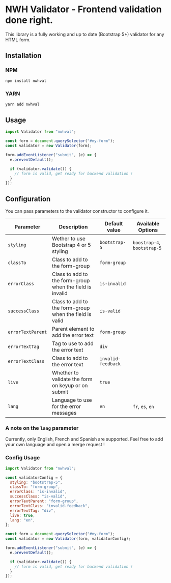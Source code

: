 # NWH Validator - Frontend validation done right.

This library is a fully working and up to date (Bootstrap 5+) validator for any HTML form.

## Installation

### NPM

```bash
npm install nwhval
```

### YARN

```bash
yarn add nwhval
```

## Usage

```js
import Validator from "nwhval";

const form = document.querySelector("#my-form");
const validator = new Validator(form);

form.addEventListener("submit", (e) => {
  e.preventDefault();

  if (validator.validate()) {
    // form is valid, get ready for backend validation !
  }
});
```

## Configuration

You can pass parameters to the validator constructor to configure it.

| Parameter         | Description                                              | Default value      | Available Options           |
| ----------------- | -------------------------------------------------------- | ------------------ | --------------------------- |
| `styling `        | Wether to use Bootstrap 4 or 5 styling                   | `bootstrap-5`      | `boostrap-4`, `bootstrap-5` |
| `classTo`         | Class to add to the form-group                           | `form-group`       |                             |
| `errorClass`      | Class to add to the form-group when the field is invalid | `is-invalid `      |                             |
| `successClass`    | Class to add to the form-group when the field is valid   | `is-valid `        |                             |
| `errorTextParent` | Parent element to add the error text                     | `form-group `      |                             |
| `errorTextTag`    | Tag to use to add the error text                         | `div`              |                             |
| `errorTextClass`  | Class to add to the error text                           | `invalid-feedback` |                             |
| `live`            | Whether to validate the form on keyup or on submit       | `true`             |                             |
| `lang`            | Language to use for the error messages                   | `en`               | `fr`, `es`, `en`            |

### A note on the `lang` parameter

Currently, only English, French and Spanish are supported. Feel free to add your own language and open a merge request !

### Config Usage

```js
import Validator from "nwhval";

const validatorConfig = {
  styling: "bootstrap-5",
  classTo: "form-group",
  errorClass: "is-invalid",
  successClass: "is-valid",
  errorTextParent: "form-group",
  errorTextClass: "invalid-feedback",
  errorTextTag: "div",
  live: true,
  lang: "en",
};

const form = document.querySelector("#my-form");
const validator = new Validator(form, validatorConfig);

form.addEventListener("submit", (e) => {
  e.preventDefault();

  if (validator.validate()) {
    // form is valid, get ready for backend validation !
  }
});
```

